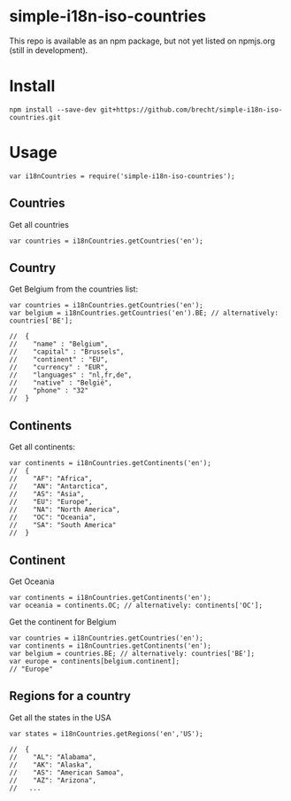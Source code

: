 simple-i18n-iso-countries
=========================
This repo is available as an npm package, but not yet listed on npmjs.org (still in development).

# Install
```
npm install --save-dev git+https://github.com/brecht/simple-i18n-iso-countries.git
```

# Usage
```
var i18nCountries = require('simple-i18n-iso-countries');
```

## Countries

Get all countries
```
var countries = i18nCountries.getCountries('en');
```

## Country

Get Belgium from the countries list:
```
var countries = i18nCountries.getCountries('en');
var belgium = i18nCountries.getCountries('en').BE; // alternatively: countries['BE'];

//  {
//    "name" : "Belgium",
//    "capital" : "Brussels",
//    "continent" : "EU",
//    "currency" : "EUR",
//    "languages" : "nl,fr,de",
//    "native" : "België",
//    "phone" : "32"
//  }
```

## Continents
Get all continents:
```
var continents = i18nCountries.getContinents('en');
//  {
//    "AF": "Africa",
//    "AN": "Antarctica",
//    "AS": "Asia",
//    "EU": "Europe",
//    "NA": "North America",
//    "OC": "Oceania",
//    "SA": "South America"
//  }
```

## Continent
Get Oceania
```
var continents = i18nCountries.getContinents('en');
var oceania = continents.OC; // alternatively: continents['OC'];
```

Get the continent for Belgium
```
var countries = i18nCountries.getCountries('en');
var continents = i18nCountries.getContinents('en');
var belgium = countries.BE; // alternatively: countries['BE'];
var europe = continents[belgium.continent];
// "Europe"
```

## Regions for a country
Get all the states in the USA
```
var states = i18nCountries.getRegions('en','US');

//  {
//    "AL": "Alabama",
//    "AK": "Alaska",
//    "AS": "American Samoa",
//    "AZ": "Arizona",
//   ...
```
